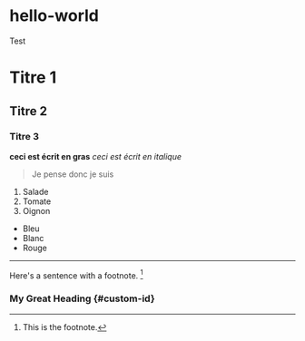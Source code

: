 # hello-world
Test

# Titre 1
## Titre 2
### Titre 3

**ceci est écrit en gras**
*ceci est écrit en italique*
> Je pense donc je suis

1. Salade
2. Tomate
3. Oignon

- Bleu
- Blanc
- Rouge

---

Here's a sentence with a footnote. [^1]

[^1]: This is the footnote.

### My Great Heading {#custom-id}
